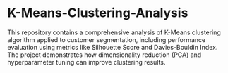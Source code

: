 # K-Means-Clustering-Analysis
This repository contains a comprehensive analysis of K-Means clustering algorithm applied to customer segmentation, including performance evaluation using metrics like Silhouette Score and Davies-Bouldin Index. The project demonstrates how dimensionality reduction (PCA) and hyperparameter tuning can improve clustering results.
